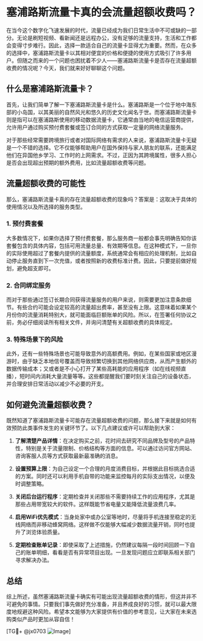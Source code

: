 # 塞浦路斯流量卡真的会流量超额收费吗？

在当今这个数字化飞速发展的时代，流量已经成为我们日常生活中不可或缺的一部分。无论是刷短视频、看新闻还是远程办公，没有足够的流量支持，生活和工作都会变得寸步难行。因此，选择一款适合自己的流量卡显得尤为重要。然而，在众多的选择中，塞浦路斯流量卡以其相对便宜的价格和便捷的使用方式吸引了许多用户。但随之而来的一个问题也困扰着不少人——塞浦路斯流量卡是否存在流量超额收费的情况呢？今天，我们就来好好聊聊这个问题。

## 什么是塞浦路斯流量卡？

首先，让我们简单了解一下塞浦路斯流量卡是什么。塞浦路斯是一个位于地中海东部的小岛国，以其美丽的自然风光和悠久的历史文化闻名于世。而塞浦路斯流量卡则是指可以在塞浦路斯使用的移动数据流量卡，它通常由当地的电信运营商提供，允许用户通过购买预付费套餐或签订合同的方式获取一定量的网络流量服务。

对于那些经常需要跨境旅行或者对国际网络有需求的人来说，塞浦路斯流量卡无疑是一个不错的选择。它不仅能够帮助用户在国外保持与家人朋友的联系，还能满足他们在异国他乡学习、工作时的上网需求。不过，正因为其跨境属性，很多人担心是否会出现超出预期的额外费用，比如流量超额收费等问题。

## 流量超额收费的可能性

那么，塞浦路斯流量卡真的存在流量超额收费的现象吗？答案是：这取决于具体的使用情况以及所选择的服务类型。

### 1. 预付费套餐
大多数情况下，如果你选择了预付费套餐，那么服务商一般都会事先明确告知你该套餐包含的具体内容，包括可用流量总量、有效期等信息。在这种模式下，一旦你的实际使用超过了套餐内提供的流量额度，系统通常会有相应的处理机制，比如自动停止服务直到下一次充值，或者按照新的收费标准计费。因此，只要提前做好规划，避免超支即可。

### 2. 合同绑定服务
而对于那些通过签订长期合同获得流量服务的用户来说，则需要更加注意条款细节。有些合约可能会设定较高的流量超出费率，甚至没有上限。这意味着如果某个月份你的流量消耗特别大，就可能面临巨额账单的风险。所以，在签署任何协议之前，务必仔细阅读所有相关文件，并询问清楚有关超额收费的具体规定。

### 3. 特殊场景下的风险
此外，还有一些特殊场景也可能导致意外的高额费用。例如，在某些国家或地区漫游时，由于缺乏本地信号覆盖而导致频繁切换到其他网络供应商，从而产生额外的数据传输成本；又或者是不小心打开了某些高耗能的应用程序（如在线视频直播），短时间内消耗大量流量等等。这些都提醒我们要时刻关注自己的设备状态，并合理安排日常活动以减少不必要的开支。

## 如何避免流量超额收费？

既然知道了塞浦路斯流量卡可能存在流量超额收费的问题，那么接下来就是如何有效预防此类事件发生的关键环节了。以下几点建议或许可以帮助到大家：

1. **了解清楚产品详情**：在决定购买之前，花时间去研究不同品牌及型号的产品特性，特别是关于流量限制、价格结构等方面的信息。可以通过访问官方网站、咨询客服人员等方式获取最新最准确的消息。

2. **设置预算上限**：为自己设定一个合理的月度消费目标，并根据此目标挑选合适的方案。同时还可以利用手机自带的功能来监控每月的实际支出情况，以便及时调整策略。

3. **关闭后台运行程序**：定期检查并关闭那些不需要持续工作的应用程序，尤其是那些占用带宽较大的软件。这样既能节省电量又能降低流量浪费几率。

4. **启用WiFi优先模式**：当身处家中或办公室等地时，尽量将手机连接至稳定的无线网络而非移动蜂窝网络。这样做不仅能够大幅减少数据流量开销，同时也提升了浏览体验质量。

5. **定期检查账单记录**：即使采取了上述措施，仍然建议每隔一段时间回顾一下自己的账单明细，看看是否有异常项目出现。一旦发现问题应立即联系相关部门寻求解决办法。

## 总结

综上所述，虽然塞浦路斯流量卡确实有可能出现流量超额收费的情形，但这并非不可避免的事情。只要我们事先做好充分准备，并且养成良好的习惯，就可以最大限度地规避这种风险。希望本文能够为大家提供有价值的参考意见，让大家在未来选购类似产品时更加从容自信！

[TG💪+ @jx0703 ![Image](https://github.com/user-attachments/assets/dbca1d08-cadb-493c-b0ec-ad6f7a83f270)]